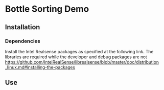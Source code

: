 # Bottle Sorting Demo



## Installation

### Dependencies

Install the Intel Realsense packages as specified at the following link. The libraries are required while the developer and debug packages are not https://github.com/IntelRealSense/librealsense/blob/master/doc/distribution_linux.md#installing-the-packages

## Use



